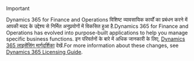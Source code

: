 > [!IMPORTANT]
> <span data-ttu-id="40ac0-101">Dynamics 365 for Finance and Operations विशिष्ट व्यावसायिक कार्यों का प्रबंधन करने में आपकी मदद के उद्देश्य से निर्मित अनुप्रयोगों में विकसित हुआ है.</span><span class="sxs-lookup"><span data-stu-id="40ac0-101">Dynamics 365 for Finance and Operations has evolved into purpose-built applications to help you manage specific business functions.</span></span> <span data-ttu-id="40ac0-102">इन परिवर्तनों के बारे में अधिक जानकारी के लिए, [Dynamics 365 लाइसेंसिंग मार्गदर्शिका](https://mbs.microsoft.com/Files/public/365/Dynamics365LicensingGuide.pdf) देखें.</span><span class="sxs-lookup"><span data-stu-id="40ac0-102">For more information about these changes, see [Dynamics 365 Licensing Guide](https://mbs.microsoft.com/Files/public/365/Dynamics365LicensingGuide.pdf).</span></span>
 
